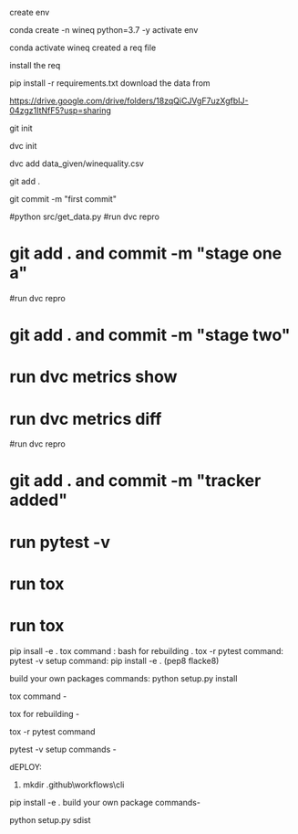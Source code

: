 create env

conda create -n wineq python=3.7 -y
activate env

conda activate wineq
created a req file

install the req

pip install -r requirements.txt
download the data from

https://drive.google.com/drive/folders/18zqQiCJVgF7uzXgfbIJ-04zgz1ItNfF5?usp=sharing

git init

dvc init

dvc add data_given/winequality.csv

git add .

git commit -m "first commit"

#python src/get_data.py
#run dvc repro
# git add . and commit -m "stage one a"
#run dvc repro
# git add . and commit -m "stage two"
# run dvc metrics show
# run dvc metrics diff
#run dvc repro
# git add . and commit -m "tracker added"

# run  pytest -v
# run tox
# run tox
pip insall -e .
tox  command :
bash
for rebuilding .
tox -r
pytest command:
pytest -v
setup command:
pip install -e .
(pep8
flacke8)


build your own packages commands:
python setup.py install

tox command -

tox
for rebuilding -

tox -r
pytest command

pytest -v
setup commands -

dEPLOY:
1. mkdir .github\workflows\cli

pip install -e .
build your own package commands-

python setup.py sdist